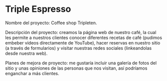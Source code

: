 # Triple Espresso

Nombre del proyecto: Coffee shop Tripleten.

Descripción del proyecto: creamos la página web de nuestro café, la cual les permite a nuestros clientes conocer diferentes recetas de café (pudimos embeber videos directamente de YouTube), hacer reservas en nuestro sitio (a través de formularios) y visitar nuestras redes sociales (linkeandolas desde nuestra web).

Planes de mejora de proyecto: me gustaría incluir una galería de fotos del sitio y unas opiniones de las personas que nos visitan, así podríamos enganchar a más clientes.
